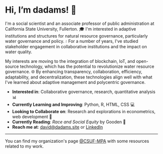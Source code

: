 # Hi, I’m dadams! 👋

I'm a social scientist and an associate professor of public administration at California State University, Fullerton. 🎓 I'm interested in adaptive institutions and structures for natural resource governance, particularly water governance and policy. 💧 For a number of years, I've studied stakeholder engagement in collaborative institutions and the impact on water quality.

My interests are moving to the integration of blockchain, IoT, and open-source technology, which has the potential to revolutionize water resource governance. 🌐 By enhancing transparency, collaboration, efficiency, adaptability, and decentralization, these technologies align well with what I've learned about adaptive management and polycentric governance.

- **Interested in**: Collaborative governance, research, quantitative analysis 📊
- **Currently Learning and Improving**: Python, R, HTML, CSS 💻
- **Looking to Collaborate on**: Research and explorations in econometrics, web development 🤝
- **Currently Reading**: _Race and Social Equity_ by Gooden 📖
- **Reach me at**: david@dadams.site or [LinkedIn](https://www.linkedin.com/in/dadamscsuf/)


---

You can find my organization's page [@CSUF-MPA](https://github.com/CSUF-MPA) with some resources related to my work.
